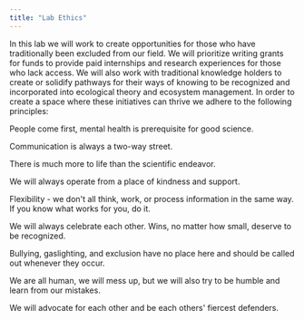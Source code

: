 ```yaml
---
title: "Lab Ethics"
---
```

  
In this lab we will work to create opportunities for those who have traditionally been excluded from our field. We will prioritize writing grants for funds to provide paid internships and research experiences for those who lack access. We will also work with traditional knowledge holders to create or solidify pathways for their ways of knowing to be recognized and incorporated into ecological theory and ecosystem management. In order to create a space where these initiatives can thrive we adhere to the following principles: 

People come first, mental health is prerequisite for good science.   

Communication is always a two-way street.  

There is much more to life than the scientific endeavor.   

We will always operate from a place of kindness and support.  

Flexibility - we don't all think, work, or process information in the same way. If you know what works for you, do it.  

We will always celebrate each other. Wins, no matter how small, deserve to be recognized.  

Bullying, gaslighting, and exclusion have no place here and should be called out whenever they occur.   

We are all human, we will mess up, but we will also try to be humble and learn from our mistakes.  

We will advocate for each other and be each others' fiercest defenders.   